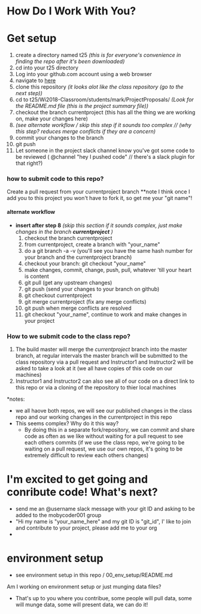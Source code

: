 # How Do I Work With You?

# Get setup

1. create a directory named t25 *(this is for everyone's convenience in finding the repo after it's been downloaded)*
1. cd into your t25 directory
1. Log into your github.com account using a web browser
1. navigate to [here](https://github.com/mobycoder001/Wi2018-Classroom)
1. clone this repository *(it looks alot like the class repository (go to the next step))*
1. cd to t25/Wi2018-Classroom/students/mark/ProjectProposals/ *(Look for the README.md file (this is the project summary file))*
1. checkout the branch currentproject (this has all the thing we are working on, make your changes here)
1. *(see alternate workflow / skip this step if it sounds too complex // (why this step? reduces merge conflicts if they are a concern)*
1. commit your changes to the branch
1. git push
1. Let someone in the project slack channel know you've got some code to be reviewed ( @channel "hey I pushed code" // there's a slack plugin for that right?)

### how to submit code to this repo?  
Create a pull request from your currentproject branch **note I think once I add you to this project you won't have to fork it, so get me your "git name"!

#### alternate workflow
- **insert after step 8** *(skip this section if it sounds complex, just make changes in the branch **currentproject** )*
    1. checkout the branch currentproject
    1. from currentproject, create a branch with "your_name"
    1. do a git branch -a -v (you'll see you have the same hash number for your branch and the currentproject branch)
    1. checkout your branch: git checkout "your_name"
    1. make changes, commit, change, push, pull, whatever 'till your heart is content
    1. git pull (get any upstream changes)
    1. git push (send your changes to your branch on github)
    1. git checkout currentproject
    1. git merge currentproject (fix any merge conflicts)
    1. git push when merge conflicts are resolved
    1. git checkout "your_name", continue to work and make changes in your project


### How to we submit code to the class repo?
1. The build master will merge the *currentproject* branch into the master branch, at regular intervals the master branch will be submitted to the class repository via a pull request and Instructor1 and Instructor2 will be asked to take a look at it (we all have copies of this code on our machines)
1. Instructor1 and Instructor2 can also see all of our code on a direct link to this repo or via a cloning of the repository to thier local machines

*notes:
* we all haove both repos, we will see our published changes in the class repo and our working changes in the currentproject in this repo
* This seems complex?  Why do it this way?
  - By doing this in a separate fork/repository, we can commit and share code as often as we like without waiting for a pull request to see each others commits (if we use the class repo, we're going to be waiting on a pull request, we use our own repos, it's going to be extremely difficult to review each others changes)


# I'm excited to get going and conribute code! What's next?
- send me an @username slack message with your git ID and asking to be added to the mobycoder001 group
- "Hi my name is "your_name_here" and my git ID is "git_id", I' like to join and contribute to your project, please add me to your org
-


# environment setup
- see environment setup in this repo / 00_env_setup/README.md

Am I working on environment setup or just munging data files?
- That's up to you where you contribue, some people will pull data, some will munge data, some will present data, we can do it!
